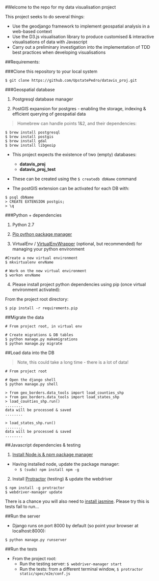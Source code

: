 #Welcome to the repo for my data visualisation project

This project seeks to do several things:

- Use the geodjango framework to implement geospatial analysis in a web-based context
- Use the D3.js visualisation library to produce customised & interactive visualisations of data with Javascript
- Carry out a preliminary investigation into the implementation of TDD best practices when developing visualisations

##Requirements:

###Clone this repository to your local system

`$ git clone https://github.com/UpstatePedro/datavis_proj.git`

###Geospatial database

1. Postgresql database manager

2. PostGIS expansion for postgres - enabling the storage, indexing & efficient querying of geospatial data

> Homebrew can handle points 1&2, and their dependencies:

```
$ brew install postgresql
$ brew install postgis
$ brew install gdal
$ brew install libgeoip
```

- This project expects the existence of two (empty) databases:
    - **datavis_proj**
    - **datavis_proj_test**
- These can be created using the `$ createdb dbName` command

- The postGIS extension can be activated for each DB with:

```
$ psql dbName
> CREATE EXTENSION postgis;
> \q
```

###Python + dependencies
1. Python 2.7

2. [Pip python package manager](https://pip.pypa.io/en/stable/installing/)

3. VirtualEnv / [VirtualEnvWrapper](http://virtualenvwrapper.readthedocs.io/en/latest/) (optional, but recommended) for managing your python environment

```
#Create a new virtual environment
$ mkvirtualenv envName

# Work on the new virtual environment
$ workon envName
```

4. Please install project python dependencies using pip (once virtual environment activated):

From the project root directory:

`$ pip install -r requirements.pip`

##Migrate the data

```
# From project root, in virtual env

# Create migrations & DB tables
$ python manage.py makemigrations
$ python manage.py migrate
```

##Load data into the DB

> Note, this could take a long time - there is a lot of data!

```
# From project root

# Open the django shell
$ python manage.py shell

> from geo_borders.data_tools import load_counties_shp
> from geo_borders.data_tools import load_states_shp
> load_counties_shp.run()
........
data will be processed & saved
........

> load_states_shp.run()
........
data will be processed & saved
........
```

##Javascript dependencies & testing

1. [Install Node.js & npm package manager](https://nodejs.org/en/download/)

- Having installed node, update the package manager:
    - `$ (sudo) npm install npm -g`

2. Install [Protractor](http://angular.github.io/protractor/#/) (testing) & update the webdriver

```
$ npm install -g protractor
$ webdriver-manager update
```

There is a chance you will also need to [install jasmine](https://github.com/jasmine/jasmine-npm). Please try this is tests fail to run...

##Run the server

- Django runs on port 8000 by default (so point your browser at localhost:8000):

`$ python manage.py runserver`

##Run the tests

- From the project root:
    - Run the testing server: `$ webdriver-manager start`
    - Run the tests: from a different terminal window, `$ protractor static/spec/e2e/conf.js`
